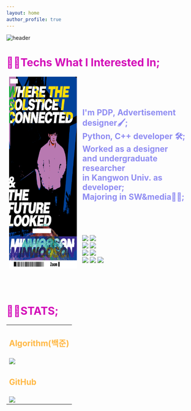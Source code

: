 ```yaml
---
layout: home
author_profile: true
---
```


![header](https://capsule-render.vercel.app/api?type=transparent&text=&gt;ALSDNWORKS&animation=fadeIn&fontColor=A653F5  )

# <span style="color:#d30cb8"> 👨‍💻Techs What I Interested In; </span>

<table>
  <thead>
    <tr>
      <td rowspan="3">
        <img height=500 src= assets/img/main_img1.png>
      </td>
      <td>
        <h2>
          <span style="color:#8F8CF2">
            I'm PDP, Advertisement designer🖌; <br> Python, C++ developer 🛠; <br> Worked as a designer <br>and undergraduate researcher <br>in Kangwon Univ. as developer; <br> Majoring in SW&media👨‍💻; 
          </span>
        </h2>
      </td>
    <tr>
    </tr>
    <tr>
      <td class="tg-0lax">
        <img src="https://img.shields.io/badge/Photoshop-31A8FF?style=flat-square&logo=Adobe Photoshop&logoColor=white"/>
        <img src="https://img.shields.io/badge/Illustrator-FF9A00?style=flat-square&logo=Adobe Illustrator&logoColor=white"/>
        <br>
        <img src="https://img.shields.io/badge/VSCode-007ACC?style=flat-square&logo=Visual Studio Code&logoColor=white"/>
        <img src="https://img.shields.io/badge/Python-3776AB?style=flat-square&logo=Python&logoColor=white"/>
        <br>
        <img src="https://img.shields.io/badge/Pandas-150458?style=flat-square&logo=pandas&logoColor=white"/> 
        <img src="https://img.shields.io/badge/PyQt-41CD52?style=flat-square&logo=Qt&logoColor=white"/>
        <br>
        <img src="https://img.shields.io/badge/JS-F7DF1E?style=flat-square&logo=JavaScript&logoColor=white"/>
        <img src="https://img.shields.io/badge/CPP-00599C?style=flat-square&logo=C%2B%2B&logoColor=white"/>
        <img src="https://img.shields.io/badge/MySQL-4479A1?style=flat-square&logo=MySQL&logoColor=white"/>
      </td>
    </tr>
  </thead>
</table>

<br>
<br>

# <span style="color:#d30cb8"> 👨‍💻STATS; </span>

<table>
    <tr><td><h2><span style="color:#FFB845">Algorithm(백준)</span></h2></td></tr>
    <tr><td><img align="center" width=720 src="https://github-readme-solvedac.hyp3rflow.vercel.app/api/?handle=alsdream702"/></td></tr>
    <tr><td><h2><span style="color:#FFB845">GitHub</span></h2></td></tr>
    <tr><td><img align="center" width=720 src="https://github-readme-stats.vercel.app/api?username=Alsdnworks&show_icons=true&theme=synthwave" /></td></tr> 
</table>

<br>
